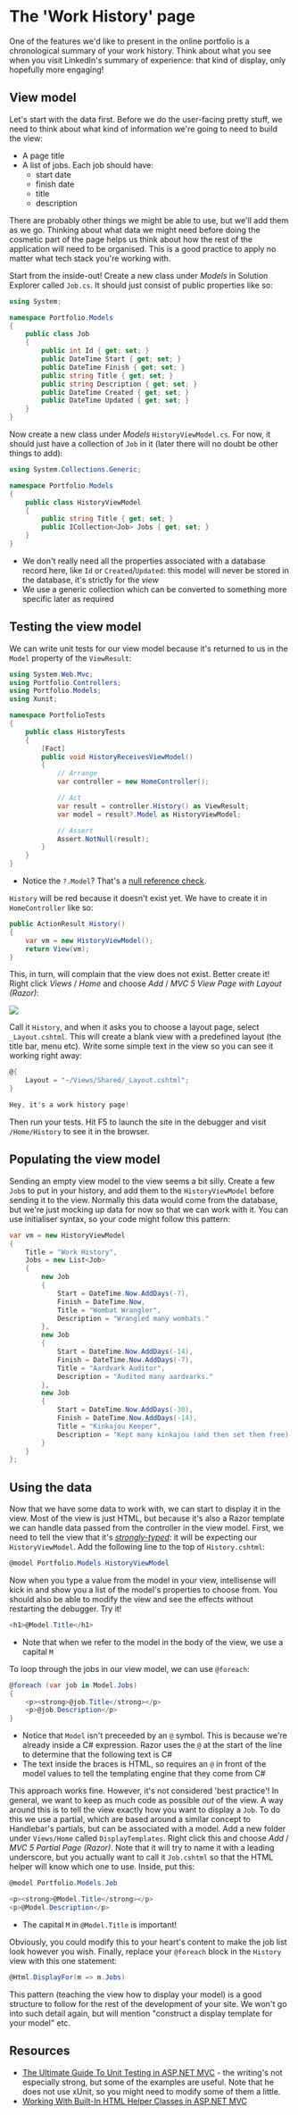 # The 'Work History' page

One of the features we'd like to present in the online portfolio is a chronological summary of your work history. Think about what you see when you visit LinkedIn's summary of experience: that kind of display, only hopefully more engaging!


## View model

Let's start with the data first. Before we do the user-facing pretty stuff, we need to think about what kind of information we're going to need to build the view:

 - A page title
 - A list of jobs. Each job should have:
   - start date
   - finish date
   - title
   - description

There are probably other things we might be able to use, but we'll add them as we go. Thinking about what data we might need before doing the cosmetic part of the page helps us think about how the rest of the application will need to be organised. This is a good practice to apply no matter what tech stack you're working with.

Start from the inside-out! Create a new class under _Models_ in Solution Explorer called `Job.cs`. It should just consist of public properties like so:

```cs
using System;

namespace Portfolio.Models
{
    public class Job
    {
        public int Id { get; set; }
        public DateTime Start { get; set; }
        public DateTime Finish { get; set; }
        public string Title { get; set; }
        public string Description { get; set; }
        public DateTime Created { get; set; }
        public DateTime Updated { get; set; }
    }
}
```

Now create a new class under _Models_ `HistoryViewModel.cs`. For now, it should just have a collection of `Job` in it (later there will no doubt be other things to add):

```cs
using System.Collections.Generic;

namespace Portfolio.Models
{
    public class HistoryViewModel
    {
        public string Title { get; set; }
        public ICollection<Job> Jobs { get; set; }
    }
}
```

 - We don't really need all the properties associated with a database record here, like `Id` or `Created`/`Updated`: this model will never be stored in the database, it's strictly for the _view_
 - We use a generic collection which can be converted to something more specific later as required


## Testing the view model

We can write unit tests for our view model because it's returned to us in the `Model` property of the `ViewResult`:

```cs
using System.Web.Mvc;
using Portfolio.Controllers;
using Portfolio.Models;
using Xunit;

namespace PortfolioTests
{
    public class HistoryTests
    {
        [Fact]
        public void HistoryReceivesViewModel()
        {
            // Arrange
            var controller = new HomeController();

            // Act
            var result = controller.History() as ViewResult;
            var model = result?.Model as HistoryViewModel;

            // Assert
            Assert.NotNull(result);
        }
    }
}
```
 - Notice the `?.Model`? That's a [null reference check](https://msdn.microsoft.com/en-us/library/dn986595.aspx).
 
`History` will be red because it doesn't exist yet. We have to create it in `HomeController` like so:

```cs
public ActionResult History()
{
    var vm = new HistoryViewModel();
    return View(vm);
}
```

This, in turn, will complain that the view does not exist. Better create it! Right click _Views_ / _Home_ and choose _Add_ / _MVC 5 View Page with Layout (Razor)_:

![](portfolio-add-view.png)

Call it `History`, and when it asks you to choose a layout page, select `_Layout.cshtml`. This will create a blank view with a predefined layout (the title bar, menu etc). Write some simple text in the view so you can see it working right away:

```cs
@{
    Layout = "~/Views/Shared/_Layout.cshtml";
}

Hey, it's a work history page!
```

Then run your tests. Hit F5 to launch the site in the debugger and visit `/Home/History` to see it in the browser.


## Populating the view model

Sending an empty view model to the view seems a bit silly. Create a few `Job`s to put in your history, and add them to the `HistoryViewModel` before sending it to the view. Normally this data would come from the database, but we're just mocking up data for now so that we can work with it. You can use initialiser syntax, so your code might follow this pattern:

```cs
var vm = new HistoryViewModel
{
    Title = "Work History",
    Jobs = new List<Job>
    {
        new Job
        {
            Start = DateTime.Now.AddDays(-7),
            Finish = DateTime.Now,
            Title = "Wombat Wrangler",
            Description = "Wrangled many wombats."
        },
        new Job
        {
            Start = DateTime.Now.AddDays(-14),
            Finish = DateTime.Now.AddDays(-7),
            Title = "Aardvark Auditor",
            Description = "Audited many aardvarks."
        },
        new Job
        {
            Start = DateTime.Now.AddDays(-30),
            Finish = DateTime.Now.AddDays(-14),
            Title = "Kinkajou Keeper",
            Description = "Kept many kinkajou (and then set them free)."
        }
    }
};
```

## Using the data

Now that we have some data to work with, we can start to display it in the view. Most of the view is just HTML, but because it's also a Razor template we can handle data passed from the controller in the view model. First, we need to tell the view that it's [_strongly-typed_](http://www.asp.net/mvc/overview/views/dynamic-v-strongly-typed-views): it will be expecting our `HistoryViewModel`. Add the following line to the top of `History.cshtml`:

```cs
@model Portfolio.Models.HistoryViewModel
```

Now when you type a value from the model in your view, intellisense will kick in and show you a list of the model's properties to choose from. You should also be able to modify the view and see the effects without restarting the debugger. Try it!

```cs
<h1>@Model.Title</h1>
```

 - Note that when we refer to the model in the body of the view, we use a capital `M`

To loop through the jobs in our view model, we can use `@foreach`:

```cs
@foreach (var job in Model.Jobs)
{
    <p><strong>@job.Title</strong></p>
    <p>@job.Description</p>
}
```

 - Notice that `Model` isn't preceeded by an `@` symbol. This is because we're already inside a C# expression. Razor uses the `@` at the start of the line to determine that the following text is C#
 - The text inside the braces is HTML, so requires an `@` in front of the model values to tell the templating engine that they come from C#

This approach works fine. However, it's not considered 'best practice'! In general, we want to keep as much code as possible _out_ of the view. A way around this is to tell the view exactly how you want to display a `Job`. To do this we use a partial, which are based around a similar concept to Handlebar's partials, but can be associated with a model. Add a new folder under `Views/Home` called `DisplayTemplates`. Right click this and choose _Add_ / _MVC 5 Partial Page (Razor)_. Note that it will try to name it with a leading underscore, but you actually want to call it `Job.cshtml` so that the HTML helper will know which one to use. Inside, put this:

```cs
@model Portfolio.Models.Job

<p><strong>@Model.Title</strong></p>
<p>@Model.Description</p>
```

 - The capital `M` in `@Model.Title` is important!

Obviously, you could modify this to your heart's content to make the job list look however you wish. Finally, replace your `@foreach` block in the `History` view with this one statement:

```cs
@Html.DisplayFor(m => m.Jobs)
```

This pattern (teaching the view how to display your model) is a good structure to follow for the rest of the development of your site. We won't go into such detail again, but will mention "construct a display template for your model" etc.


## Resources

 - [The Ultimate Guide To Unit Testing in ASP.NET MVC](http://www.danylkoweb.com/Blog/the-ultimate-guide-to-unit-testing-in-aspnet-mvc-E2) - the writing's not especially strong, but some of the examples are useful. Note that he does not use xUnit, so you might need to modify some of them a little.
 - [Working With Built-In HTML Helper Classes in ASP.NET MVC](http://www.c-sharpcorner.com/article/working-with-built-in-html-helper-classes-in-Asp-Net-mvc/)

